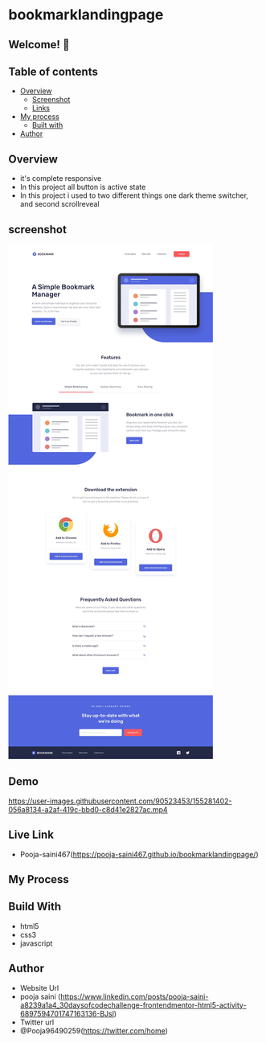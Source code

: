 # bookmarklandingpage

## Welcome! 👋

## Table of contents

- [Overview](#overview)
  - [Screenshot](#screenshot)
  - [Links](#links)
- [My process](#my-process)
  - [Built with](#built-with)
- [Author](#author)

## Overview 
- it's complete responsive 
- In this project all button is active state 
- In this project i used to two different things one dark theme switcher, and second scrollreveal

## screenshot
<img src="https://github.com/Pooja-saini467/bookmarklandingpage/blob/master/bookmark-landing-page-master/desktop-design.jpg?raw=true">

## Demo


https://user-images.githubusercontent.com/90523453/155281402-056a8134-a2af-419c-bbd0-c8d41e2827ac.mp4


 


## Live Link
- Pooja-saini467(https://pooja-saini467.github.io/bookmarklandingpage/)


## My Process
## Build With
- html5
- css3
- javascript

## Author
- Website Url
- pooja saini (https://www.linkedin.com/posts/pooja-saini-a8239a1a4_30daysofcodechallenge-frontendmentor-html5-activity-6897594701747163136-BJsl)
- Twitter url
- @Pooja96490259(https://twitter.com/home)
